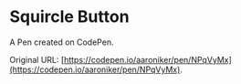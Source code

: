 # Squircle Button

A Pen created on CodePen.

Original URL: [https://codepen.io/aaroniker/pen/NPqVyMx](https://codepen.io/aaroniker/pen/NPqVyMx).

